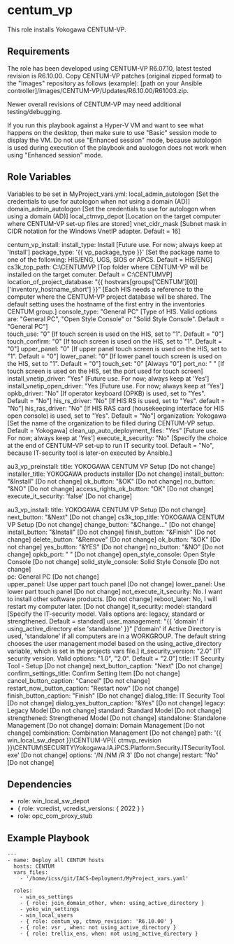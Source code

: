 centum_vp
=========

This role installs Yokogawa CENTUM-VP. 


Requirements
------------

The role has been developed using CENTUM-VP R6.07.10, latest tested revision is R6.10.00.
Copy CENTUM-VP patches (original zipped format) to the "Images" repository as follows (example):
[path on your Ansible controller]/Images/CENTUM-VP/Updates/R6.10.00/R61003.zip.

Newer overall revisions of CENTUM-VP may need additional testing/debugging.

If you run this playbook against a Hyper-V VM and want to see what happens on the desktop, then make sure to use "Basic" session mode to display the VM. Do not use "Enhanced session" mode, because autologon is used during execution of the playbook and auologon does not work when using "Enhanced session" mode.

Role Variables
--------------

Variables to be set in MyProject_vars.yml:
  local_admin_autologon   [Set the credentials to use for autologon when not using a domain (AD)]
  domain_admin_autologon  [Set the credentials to use for autologon when using a domain (AD)]
  local_ctmvp_depot       [Location on the target computer where CENTUM-VP set-up files are stored]
  vnet_cidr_mask          [Subnet mask in CIDR notation for the Windows VnetIP adapter. Default = 16]

centum_vp_install:
  install_type: Install                           [Future use. For now; always keep at 'Install']
  package_type: '{{ vp_package_type }}'           [Set the package name to one of the following: HIS/ENG, UGS, SIOS or APCS. Default = HIS/ENG]
  cs3k_top_path: C:\CENTUMVP                      [Top folder where CENTUM-VP will be installed on the target comuter. Default = C:\CENTUMVP]
  location_of_project_database: "{{ hostvars[groups['CENTUM'][0]]['inventory_hostname_short'] }}"
                                                  [Each HIS needs a reference to the computer where the CENTUM-VP project database will be shared. The default setting uses the hostname of the first entry in the inventories CENTUM group.]
  console_type: "General PC"                      [Type of HIS. Valid options are: "General PC", "Open Style Console" or "Solid Style Console". Default = "General PC"]           
  touch_use: "0"                                  [If touch screen is used on the HIS, set to "1". Default = "0"]
  touch_confirm: "0"                              [If touch screen is used on the HIS, set to "1". Default = "0"]
  upper_panel: "0"                                [If upper panel touch screen is used on the HIS, set to "1". Default = "0"]
  lower_panel: "0"                                [If lower panel touch screen is used on the HIS, set to "1". Default = "0"]
  touch_set: "0"                                  [Always "0"]
  port_no: " "                                    [If touch screen is used on the HIS, set the port used for touch screen]
  install_vnetip_driver: "Yes"                    [Future use. For now; always keep at 'Yes']
  install_vnetip_open_driver: "Yes                [Future use. For now; always keep at 'Yes']
  opkb_driver: "No"                               [If operator keyboard (OPKB) is used, set to "Yes". Default = "No"]
  his_rs_driver: "No"                             [If HIS RS is used, set to "Yes". default = "No"]
  his_ras_driver: "No"                            [If HIS RAS card (housekeeping interface for HIS open console) is used, set to "Yes". Default = "No"]
  organization: Yokogawa                          [Set the name of the organization to be filled during CENTUM-VP setup. Default = Yokogawa]
  clean_up_auto_deployment_files: "Yes"           [Future use. For now; always keep at 'Yes']
  execute_it_security: "No"                       [Specify the choice at the end of CENTUM-VP set-up to run IT security tool. Default = "No", because IT-security tool
                                                   is later-on executed by Ansible.]

au3_vp_preinstall:
  title: YOKOGAWA CENTUM VP Setup                 [Do not change]
  installer_title: YOKOGAWA products installer    [Do not change]
  install_button: "&Install"                      [Do not change]
  ok_button: "&OK"                                [Do not change]
  no_button: "&NO"                                [Do not change]
  access_rights_ok_button: "OK"                   [Do not change]
  execute_it_security: 'false'                    [Do not change]

au3_vp_install:
  title: YOKOGAWA CENTUM VP Setup                 [Do not change]
  next_button: "&Next"                            [Do not change]
  cs3k_top_title: YOKOGAWA CENTUM VP Setup        [Do not change]
  change_button: "&Change..."                     [Do not change]
  install_button: "&Install"                      [Do not change]
  finish_button: "&Finish"                        [Do not change]
  delete_button: "&Remove"                        [Do not change]
  ok_button: "&OK"                                [Do not change]
  yes_button: "&YES"                              [Do not change]
  no_button: "&NO"                                [Do not change]
  opkb_port: " "                                  [Do not change]
  open_style_console: Open Style Console          [Do not change]
  solid_style_console: Solid Style Console        [Do not change]  
  pc: General PC                                  [Do not change]  
  upper_panel: Use upper part touch panel         [Do not change]
  lower_panel: Use lower part touch panel         [Do not change]
  not_execute_it_security: No. I want to install other software products.
                                                  [Do not change]
  reboot_later: No, I will restart my computer later.
                                                  [Do not change]
it_security:
  model: standard                                 [Specify the IT-security model. Valis options are: legacy, standard or strengthened. Default = standard]
  user_management: "{{ 'domain' if using_active_directory else 'standalone' }}"
                                                  ['domain' if Active Directory is used, 'standalone' if all computers are in a WORKGROUP. The default string chooses the user management model based on the using_active_directory variable, which is set in the projects vars file.]
  it_security_version: "2.0"                      [IT security version. Valid options: "1.0", "2.0". Default = "2.0"]
  title: IT Security Tool - Setup                 [Do not change]
  next_button_caption: "Next"                     [Do not change]
  confirm_settings_title: Confirm Setting Item    [Do not change]
  cancel_button_caption: "Cancel"                 [Do not change]
  restart_now_button_caption: "Restart now"       [Do not change]
  finish_button_caption: "Finish"                 [Do not change]
  dialog_title: IT Security Tool                  [Do not change]
  dialog_yes_button_caption: "&Yes"               [Do not change]
  legacy: Legacy Model                            [Do not change]
  standard: Standard Model                        [Do not change]
  strengthened: Strengthened Model                [Do not change]
  standalone: Standalone Management               [Do not change]
  domain: Domain Management                       [Do not change]
  combination: Combination Management             [Do not change]
  path: '{{ win_local_sw_depot }}\CENTUM-VP\{{ ctmvp_revision }}\CENTUM\SECURITY\Yokogawa.IA.iPCS.Platform.Security.ITSecurityTool.exe'
                                                  [Do not change]
  options: '/N /NM /R 3'                          [Do not change]
  restart: "No"                                   [Do not change]

Dependencies
------------

- role: win_local_sw_depot
- { role: vcredist, vcredist_versions: { 2022 } }
- role: opc_com_proxy_stub

Example Playbook
----------------

    ---
    - name: Deploy all CENTUM hosts
      hosts: CENTUM
      vars_files:
        - '/home/icss/git/IACS-Deployment/MyProject_vars.yaml'

      roles:
        - win_os_settings
        - { role: join_domain_other, when: using_active_directory }
        - yoko_win_settings
        - win_local_users
        - { role: centum_vp, ctmvp_revision: 'R6.10.00' }
        - { role: vsr , when: not using_active_directory } 
        - { role: trellix_ens, when: not using_active_directory } 
